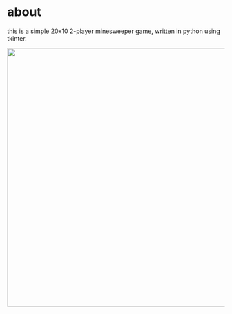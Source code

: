# about

this is a simple 20x10 2-player minesweeper game, written in python using tkinter.

<img src="https://github.com/reza00farjam/minesweeper/blob/master/data/preview.gif" width="600">
